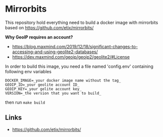 # Mirrorbits
This repository hold everything need to build a docker image with mirrorbits based on https://github.com/etix/mirrorbits/

__Why GeoIP requires an account?__  

* https://blog.maxmind.com/2019/12/18/significant-changes-to-accessing-and-using-geolite2-databases/
* https://dev.maxmind.com/geoip/geoip2/geolite2/#License

In order to build this image, you need a file named 'config.env' containing following env variables

```
DOCKER_IMAGE=_your docker image name without the tag_
GEOIP_ID=_your geolite account ID_
GEOIP_KEY=_your gelite account key_
VERSION=_the version that you want to build_
```

then run `make build`

## Links

* https://github.com/etix/mirrorbits/
